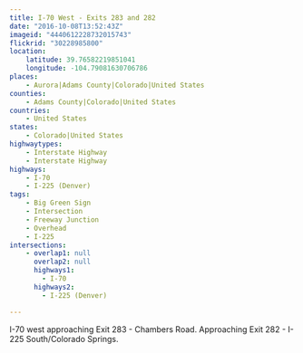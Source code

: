 ```yaml
---
title: I-70 West - Exits 283 and 282
date: "2016-10-08T13:52:43Z"
imageid: "4440612228732015743"
flickrid: "30228985800"
location:
    latitude: 39.76582219851041
    longitude: -104.79081630706786
places:
    - Aurora|Adams County|Colorado|United States
counties:
    - Adams County|Colorado|United States
countries:
    - United States
states:
    - Colorado|United States
highwaytypes:
    - Interstate Highway
    - Interstate Highway
highways:
    - I-70
    - I-225 (Denver)
tags:
    - Big Green Sign
    - Intersection
    - Freeway Junction
    - Overhead
    - I-225
intersections:
    - overlap1: null
      overlap2: null
      highways1:
        - I-70
      highways2:
        - I-225 (Denver)

---
```

I-70 west approaching Exit 283 - Chambers Road.  Approaching Exit 282 - I-225 South/Colorado Springs.